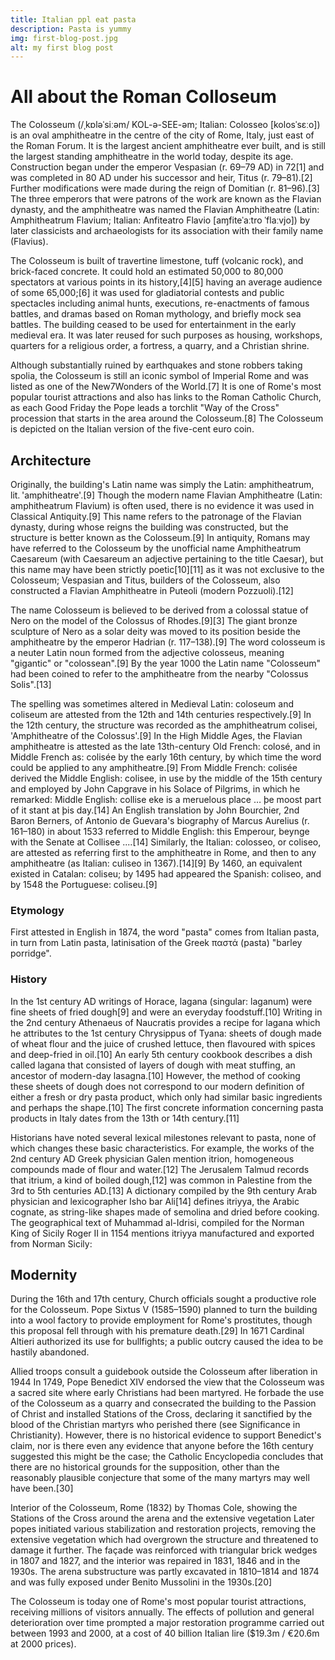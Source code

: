 ```yaml
---
title: Italian ppl eat pasta
description: Pasta is yummy
img: first-blog-post.jpg
alt: my first blog post
---
```


# All about the Roman Colloseum

The Colosseum (/ˌkɒləˈsiːəm/ KOL-ə-SEE-əm; Italian: Colosseo [kolosˈsɛːo]) is an oval amphitheatre in the centre of the city of Rome, Italy, just east of the Roman Forum. It is the largest ancient amphitheatre ever built, and is still the largest standing amphitheatre in the world today, despite its age. Construction began under the emperor Vespasian (r. 69–79 AD) in 72[1] and was completed in 80 AD under his successor and heir, Titus (r. 79–81).[2] Further modifications were made during the reign of Domitian (r. 81–96).[3] The three emperors that were patrons of the work are known as the Flavian dynasty, and the amphitheatre was named the Flavian Amphitheatre (Latin: Amphitheatrum Flavium; Italian: Anfiteatro Flavio [aɱfiteˈaːtro ˈflaːvjo]) by later classicists and archaeologists for its association with their family name (Flavius).

The Colosseum is built of travertine limestone, tuff (volcanic rock), and brick-faced concrete. It could hold an estimated 50,000 to 80,000 spectators at various points in its history,[4][5] having an average audience of some 65,000;[6] it was used for gladiatorial contests and public spectacles including animal hunts, executions, re-enactments of famous battles, and dramas based on Roman mythology, and briefly mock sea battles. The building ceased to be used for entertainment in the early medieval era. It was later reused for such purposes as housing, workshops, quarters for a religious order, a fortress, a quarry, and a Christian shrine.

Although substantially ruined by earthquakes and stone robbers taking spolia, the Colosseum is still an iconic symbol of Imperial Rome and was listed as one of the New7Wonders of the World.[7] It is one of Rome's most popular tourist attractions and also has links to the Roman Catholic Church, as each Good Friday the Pope leads a torchlit "Way of the Cross" procession that starts in the area around the Colosseum.[8] The Colosseum is depicted on the Italian version of the five-cent euro coin.

## Architecture

Originally, the building's Latin name was simply the Latin: amphitheatrum, lit. 'amphitheatre'.[9] Though the modern name Flavian Amphitheatre (Latin: amphitheatrum Flavium) is often used, there is no evidence it was used in Classical Antiquity.[9] This name refers to the patronage of the Flavian dynasty, during whose reigns the building was constructed, but the structure is better known as the Colosseum.[9] In antiquity, Romans may have referred to the Colosseum by the unofficial name Amphitheatrum Caesareum (with Caesareum an adjective pertaining to the title Caesar), but this name may have been strictly poetic[10][11] as it was not exclusive to the Colosseum; Vespasian and Titus, builders of the Colosseum, also constructed a Flavian Amphitheatre in Puteoli (modern Pozzuoli).[12]

The name Colosseum is believed to be derived from a colossal statue of Nero on the model of the Colossus of Rhodes.[9][3] The giant bronze sculpture of Nero as a solar deity was moved to its position beside the amphitheatre by the emperor Hadrian (r. 117–138).[9] The word colosseum is a neuter Latin noun formed from the adjective colosseus, meaning "gigantic" or "colossean".[9] By the year 1000 the Latin name "Colosseum" had been coined to refer to the amphitheatre from the nearby "Colossus Solis".[13]

The spelling was sometimes altered in Medieval Latin: coloseum and coliseum are attested from the 12th and 14th centuries respectively.[9] In the 12th century, the structure was recorded as the amphitheatrum colisei, 'Amphitheatre of the Colossus'.[9] In the High Middle Ages, the Flavian amphitheatre is attested as the late 13th-century Old French: colosé, and in Middle French as: colisée by the early 16th century, by which time the word could be applied to any amphitheatre.[9] From Middle French: colisée derived the Middle English: colisee, in use by the middle of the 15th century and employed by John Capgrave in his Solace of Pilgrims, in which he remarked: Middle English: collise eke is a meruelous place … þe moost part of it stant at þis day.[14] An English translation by John Bourchier, 2nd Baron Berners, of Antonio de Guevara's biography of Marcus Aurelius (r. 161–180) in about 1533 referred to Middle English: this Emperour, beynge with the Senate at Collisee ....[14] Similarly, the Italian: colosseo, or coliseo, are attested as referring first to the amphitheatre in Rome, and then to any amphitheatre (as Italian: culiseo in 1367).[14][9] By 1460, an equivalent existed in Catalan: coliseu; by 1495 had appeared the Spanish: coliseo, and by 1548 the Portuguese: coliseu.[9]

### Etymology

First attested in English in 1874, the word "pasta" comes from Italian pasta, in turn from Latin pasta, latinisation of the Greek παστά (pasta) "barley porridge".

### History

In the 1st century AD writings of Horace, lagana (singular: laganum) were fine sheets of fried dough[9] and were an everyday foodstuff.[10] Writing in the 2nd century Athenaeus of Naucratis provides a recipe for lagana which he attributes to the 1st century Chrysippus of Tyana: sheets of dough made of wheat flour and the juice of crushed lettuce, then flavoured with spices and deep-fried in oil.[10] An early 5th century cookbook describes a dish called lagana that consisted of layers of dough with meat stuffing, an ancestor of modern-day lasagna.[10] However, the method of cooking these sheets of dough does not correspond to our modern definition of either a fresh or dry pasta product, which only had similar basic ingredients and perhaps the shape.[10] The first concrete information concerning pasta products in Italy dates from the 13th or 14th century.[11]

Historians have noted several lexical milestones relevant to pasta, none of which changes these basic characteristics. For example, the works of the 2nd century AD Greek physician Galen mention itrion, homogeneous compounds made of flour and water.[12] The Jerusalem Talmud records that itrium, a kind of boiled dough,[12] was common in Palestine from the 3rd to 5th centuries AD.[13] A dictionary compiled by the 9th century Arab physician and lexicographer Isho bar Ali[14] defines itriyya, the Arabic cognate, as string-like shapes made of semolina and dried before cooking. The geographical text of Muhammad al-Idrisi, compiled for the Norman King of Sicily Roger II in 1154 mentions itriyya manufactured and exported from Norman Sicily:

## Modernity

During the 16th and 17th century, Church officials sought a productive role for the Colosseum. Pope Sixtus V (1585–1590) planned to turn the building into a wool factory to provide employment for Rome's prostitutes, though this proposal fell through with his premature death.[29] In 1671 Cardinal Altieri authorized its use for bullfights; a public outcry caused the idea to be hastily abandoned.

Allied troops consult a guidebook outside the Colosseum after liberation in 1944
In 1749, Pope Benedict XIV endorsed the view that the Colosseum was a sacred site where early Christians had been martyred. He forbade the use of the Colosseum as a quarry and consecrated the building to the Passion of Christ and installed Stations of the Cross, declaring it sanctified by the blood of the Christian martyrs who perished there (see Significance in Christianity). However, there is no historical evidence to support Benedict's claim, nor is there even any evidence that anyone before the 16th century suggested this might be the case; the Catholic Encyclopedia concludes that there are no historical grounds for the supposition, other than the reasonably plausible conjecture that some of the many martyrs may well have been.[30]

Interior of the Colosseum, Rome (1832) by Thomas Cole, showing the Stations of the Cross around the arena and the extensive vegetation
Later popes initiated various stabilization and restoration projects, removing the extensive vegetation which had overgrown the structure and threatened to damage it further. The façade was reinforced with triangular brick wedges in 1807 and 1827, and the interior was repaired in 1831, 1846 and in the 1930s. The arena substructure was partly excavated in 1810–1814 and 1874 and was fully exposed under Benito Mussolini in the 1930s.[20]

The Colosseum is today one of Rome's most popular tourist attractions, receiving millions of visitors annually. The effects of pollution and general deterioration over time prompted a major restoration programme carried out between 1993 and 2000, at a cost of 40 billion Italian lire ($19.3m / €20.6m at 2000 prices).
